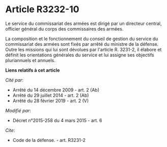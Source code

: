 # Article R3232-10

Le service du commissariat des armées est dirigé par un directeur central, officier général du corps des commissaires
des armées. 

La composition et le fonctionnement du conseil de gestion du service du commissariat des armées sont fixés par arrêté du
ministre de la défense. Outre les missions qui lui sont dévolues par l'article R. 3231-2, il élabore et définit les
orientations générales du service et lui assigne ses objectifs pluriannuels et annuels.

**Liens relatifs à cet article**

_Cité par_:

  - Arrêté du 14 décembre 2009 - art. 2 (Ab)
  - Arrêté du 29 juillet 2014 - art. 2 (Ab)
  - Arrêté du 28 février 2019 - art. 2 (V)

_Modifié par_:

  - Décret n°2015-258 du 4 mars 2015 - art. 6

_Cite_:

  - Code de la défense. - art. R3231-2
